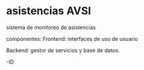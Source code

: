 # asistencias AVSI
sistema de monitoreo de asistencias

componentes:
Frontend: interfaces de uso de usuario

Backend: gestor de servicios y base de datos.

-ID